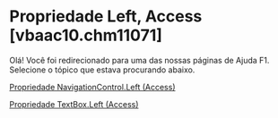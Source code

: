 
# Propriedade Left, Access [vbaac10.chm11071]

Olá! Você foi redirecionado para uma das nossas páginas de Ajuda F1. Selecione o tópico que estava procurando abaixo.

[Propriedade NavigationControl.Left (Access)](http://msdn.microsoft.com/library/3e4f76fa-9e5c-a501-ae7f-38dfd89a836a%28Office.15%29.aspx)

[Propriedade TextBox.Left (Access)](http://msdn.microsoft.com/library/a184b336-215d-ffe0-d7ce-92f1fdc3b656%28Office.15%29.aspx)

